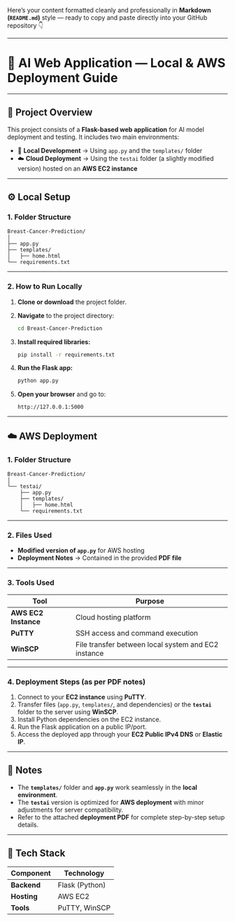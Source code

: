 Here’s your content formatted cleanly and professionally in **Markdown (`README.md`)** style — ready to copy and paste directly into your GitHub repository 👇

---

# 🧠 AI Web Application — Local & AWS Deployment Guide

---

## 📂 Project Overview

This project consists of a **Flask-based web application** for AI model deployment and testing.
It includes two main environments:

* 🧪 **Local Development** → Using `app.py` and the `templates/` folder
* ☁️ **Cloud Deployment** → Using the `testai` folder (a slightly modified version) hosted on an **AWS EC2 instance**

---

## ⚙️ Local Setup

### **1. Folder Structure**

```
Breast-Cancer-Prediction/
│
├── app.py
├── templates/
│   ├── home.html
└── requirements.txt
```

---

### **2. How to Run Locally**

1. **Clone or download** the project folder.
2. **Navigate** to the project directory:

   ```bash
   cd Breast-Cancer-Prediction
   ```
3. **Install required libraries:**

   ```bash
   pip install -r requirements.txt
   ```
4. **Run the Flask app:**

   ```bash
   python app.py
   ```
5. **Open your browser** and go to:

   ```
   http://127.0.0.1:5000
   ```

---

## ☁️ AWS Deployment

### **1. Folder Structure**

```
Breast-Cancer-Prediction/
│
└── testai/
    ├── app.py
    ├── templates/
    │   ├── home.html
    └── requirements.txt
```

---

### **2. Files Used**

* **Modified version of `app.py`** for AWS hosting
* **Deployment Notes** → Contained in the provided **PDF file**

---

### **3. Tools Used**

| Tool                 | Purpose                                             |
| -------------------- | --------------------------------------------------- |
| **AWS EC2 Instance** | Cloud hosting platform                              |
| **PuTTY**            | SSH access and command execution                    |
| **WinSCP**           | File transfer between local system and EC2 instance |

---

### **4. Deployment Steps (as per PDF notes)**

1. Connect to your **EC2 instance** using **PuTTY**.
2. Transfer files (`app.py`, `templates/`, and dependencies) or the **`testai`** folder to the server using **WinSCP**.
3. Install Python dependencies on the EC2 instance.
4. Run the Flask application on a public IP/port.
5. Access the deployed app through your **EC2 Public IPv4 DNS** or **Elastic IP**.

---

## 📝 Notes

* The **`templates/`** folder and **`app.py`** work seamlessly in the **local environment**.
* The **`testai`** version is optimized for **AWS deployment** with minor adjustments for server compatibility.
* Refer to the attached **deployment PDF** for complete step-by-step setup details.

---

## 🧩 Tech Stack

| Component   | Technology     |
| ----------- | -------------- |
| **Backend** | Flask (Python) |
| **Hosting** | AWS EC2        |
| **Tools**   | PuTTY, WinSCP  |


